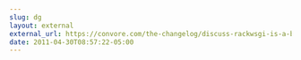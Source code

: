 ```yaml
---
slug: dg
layout: external
external_url: https://convore.com/the-changelog/discuss-rackwsgi-is-a-broken-way-to-think-about-http/
date: 2011-04-30T08:57:22-05:00
---
```

